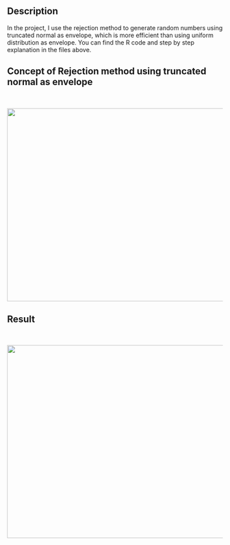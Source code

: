 ## Description
In the project, I use the rejection method to generate random numbers using truncated normal as envelope, which is more efficient than using uniform distribution as envelope. You can find the R code and step by step explanation in the files above.<br/>

## Concept of Rejection method using truncated normal as envelope
<br/>
<p align="center">
  <img src="https://drive.google.com/uc?export=view&id=1pGWA_aawVH4i5SdAAOmDconESHWa85PH"  width="600" height="450">
</p>

## Result
<br/>
<p align="center">
  <img src="https://drive.google.com/uc?export=view&id=1g7mJs30PAhz7sYG_lRido8d8N7C_ol3l"  width="600" height="450">
</p>
